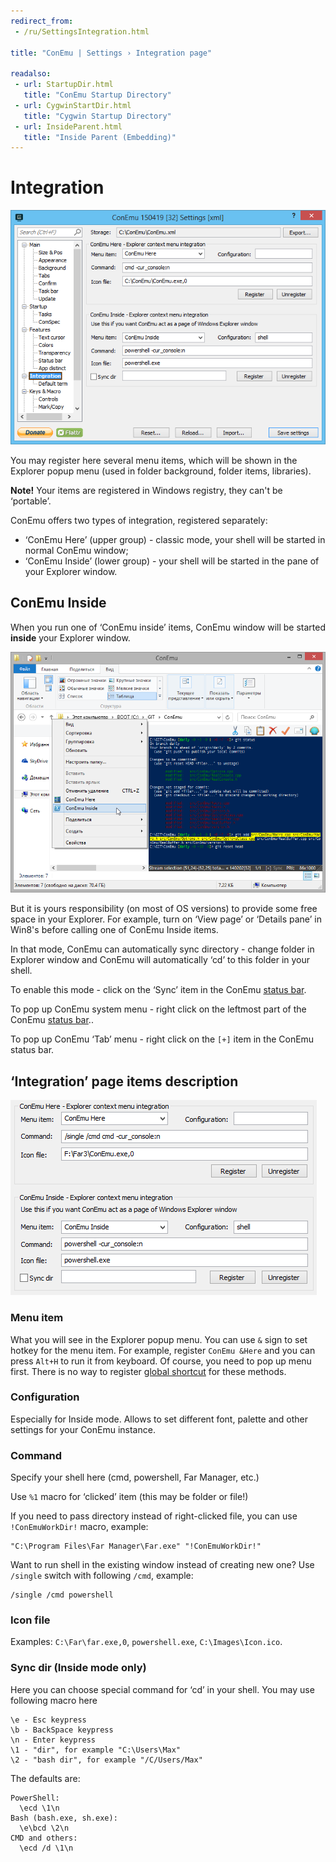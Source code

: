 ```yaml
---
redirect_from:
 - /ru/SettingsIntegration.html

title: "ConEmu | Settings › Integration page"

readalso:
 - url: StartupDir.html
   title: "ConEmu Startup Directory"
 - url: CygwinStartDir.html
   title: "Cygwin Startup Directory"
 - url: InsideParent.html
   title: "Inside Parent (Embedding)"
---
```


# Integration

![ConEmu Settings: Integration](/img/Settings-Integration.png)


You may register here several menu items,
which will be shown in the Explorer popup menu
(used in folder background, folder items, libraries).


**Note!** Your items are registered in Windows registry,
they can't be ‘portable’.


ConEmu offers two types of integration, registered separately:

* ‘ConEmu Here’ (upper group) - classic mode, your shell will be started in normal ConEmu window;
* ‘ConEmu Inside’ (lower group) - your shell will be started in the pane of your Explorer window.


<h2 id="ConEmu_Inside"> ConEmu Inside </h2>

When you run one of ‘ConEmu inside’ items,
ConEmu window will be started **inside** your Explorer window.


![ConEmu inside Windows Explorer pane](/img/ConEmuInside.png)

But it is yours responsibility (on most of OS versions)
to provide some free space in your Explorer.
For example, turn on ‘View page’ or ‘Details pane’
in Win8's before calling one of ConEmu Inside items.

In that mode, ConEmu can automatically sync directory -
change folder in Explorer window and ConEmu will
automatically ‘cd’ to this folder in your shell.

To enable this mode - click on the ‘Sync’ item
in the ConEmu [status bar](StatusBar.html).

To pop up ConEmu system menu - right click
on the leftmost part of the ConEmu [status bar](StatusBar.html)..

To pop up ConEmu ‘Tab’ menu - right click on the
<code class="plus">[+]</code> item in the ConEmu status bar.


<h2 id="Page-items-description"> ‘Integration’ page items description </h2>

![Integration page items description](/img/Settings-Integration2.png)


<h3 id="Menu_item"> Menu item </h3>

What you will see in the Explorer popup menu.
You can use `&` sign to set hotkey for the menu item.
For example, register `ConEmu &Here` and
you can press `Alt+H` to run it from keyboard.
Of course, you need to pop up menu first.
There is no way to register
[global shortcut](GlobalHotKeys.html)
for these methods.


<h3 id="Configuration"> Configuration </h3>

Especially for Inside mode. Allows to set different font,
palette and other settings for your ConEmu instance.


<h3 id="Command"> Command </h3>

Specify your shell here (cmd, powershell, Far Manager, etc.)

Use `%1` macro for ‘clicked’ item (this may be folder or file!)

If you need to pass directory instead of right-clicked file, you can use `!ConEmuWorkDir!` macro, example:

~~~
"C:\Program Files\Far Manager\Far.exe" "!ConEmuWorkDir!"
~~~

Want to run shell in the existing window instead of creating new one?
Use `/single` switch with following `/cmd`, example:

~~~
/single /cmd powershell
~~~


<h3 id="Icon-file"> Icon file </h3>

Examples: `C:\Far\far.exe,0`, `powershell.exe`, `C:\Images\Icon.ico`.


<h3 id="Sync-dir"> Sync dir (Inside mode only) </h3>

Here you can choose special command for ‘cd’ in your shell.
You may use following macro here

~~~
\e - Esc keypress
\b - BackSpace keypress
\n - Enter keypress
\1 - "dir", for example "C:\Users\Max"
\2 - "bash dir", for example "/C/Users/Max"
~~~

The defaults are:

~~~
PowerShell:
  \ecd \1\n
Bash (bash.exe, sh.exe):
  \e\bcd \2\n
CMD and others:
  \ecd /d \1\n
~~~
